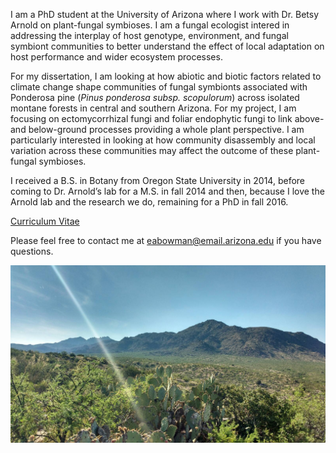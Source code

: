 
I am a PhD student at the University of Arizona where I work with Dr. Betsy Arnold on plant-fungal symbioses. I am a fungal ecologist intered in addressing the interplay of host genotype, environment, and fungal symbiont communities to better understand the effect of local adaptation on host performance and wider ecosystem processes.

For my dissertation, I am looking at how abiotic and biotic factors related to climate change shape communities of fungal symbionts associated with Ponderosa pine (*Pinus ponderosa subsp. scopulorum*) across isolated montane forests in central and southern Arizona. For my project, I am focusing on ectomycorrhizal fungi and foliar endophytic fungi to link above- and below-ground processes providing a whole plant perspective. I am particularly interested in looking at how community disassembly and local variation across these communities may affect the outcome of these plant-fungal symbioses. 

I received a B.S. in Botany from Oregon State University in 2014, before coming to Dr. Arnold’s lab for a M.S. in fall 2014 and then, because I love the Arnold lab and the research we do, remaining for a PhD in fall 2016. 

[Curriculum Vitae](/Bowman_CV_2018.pdf)

Please feel free to contact me at <eabowman@email.arizona.edu> if you have questions.

![image](/Photos/Santa_teresa.jpg)
